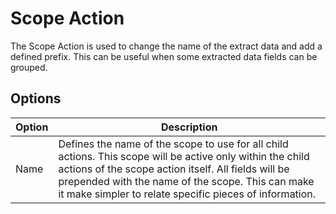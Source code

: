 # Scope Action
The Scope Action is used to change the name of the extract data and add a defined prefix. This can be useful when some extracted data fields can be grouped.

## Options
| Option           | Description |
| ------           | ----------- |
| Name             | Defines the name of the scope to use for all child actions. This scope will be active only within the child actions of the scope action itself. All fields will be prepended with the name of the scope. This can make it make simpler to relate specific pieces of information.  |